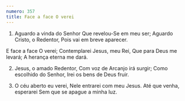 ```yaml
---
numero: 357
title: Face a face O verei
---
```

1. Aguardo a vinda do Senhor
Que revelou-Se em meu ser;
Aguardo Cristo, o Redentor,
Pois vai em breve aparecer.

E face a face O verei;
Contemplarei Jesus, meu Rei,
Que para Deus me levará;
A herança eterna me dará.

2. Jesus, o amado Redentor,
Com voz de Arcanjo irá surgir;
Como escolhido do Senhor,
Irei os bens de Deus fruir.

3. O céu aberto eu verei,
Nele entrarei com meu Jesus.
Até que venha, esperarei
Sem que se apague a minha luz.
